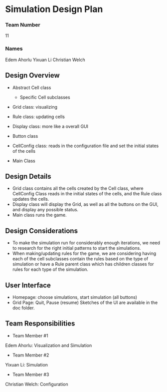 # Simulation Design Plan
### Team Number
11
### Names
Edem Ahorlu
Yixuan Li
Christian Welch


## Design Overview
* Abstract Cell class 
    * Specific Cell subclasses 
 
* Grid class: visualizing  
* Rule class: updating cells 
* Display class: more like a overall GUI
* Button class
* CellConfig class: reads in the configuration file and set the initial states of the cells 
* Main Class



## Design Details

* Grid class contains all the cells created by the Cell class, where CellConfig Class reads in the initial states of the cells, and the Rule class updates the cells.
* Display class will display the Grid, as well as all the buttons on the GUI, and display any possible status.
* Main class runs the game.


## Design Considerations
* To make the simulation run for considerably enough iterations, we need to research for the right initial patterns to start the simulations. 
* When making/updating rules for the game, we are considering having each of the cell subclasses contain the rules based on the type of simulation or have a Rule parent class which has children classes for rules for each type of the simulation.


## User Interface

* Homepage: choose simulations, start simulation (all buttons)
* Grid Page: Quit, Pause (resume)
Sketches of the UI are available in the doc folder. 


## Team Responsibilities

 * Team Member #1
 
Edem Ahorlu: Visualization and Simulation

 * Team Member #2

 Yixuan Li: Simulation

 * Team Member #3

 Christian Welch: Configuration

